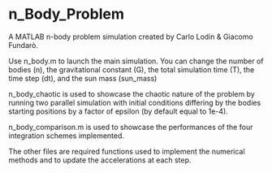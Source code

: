 # n_Body_Problem
A MATLAB n-body problem simulation created by Carlo Lodin &amp; Giacomo Fundarò.

Use n_body.m to launch the main simulation.
You can change the number of bodies (n), the gravitational constant (G), the total simulation time (T), the time step (dt), and the sun mass (sun_mass)

n_body_chaotic is used to showcase the chaotic nature of the problem by running two parallel simulation with initial conditions differing by the bodies starting positions by a factor of epsilon (by default equal to 1e-4).

n_body_comparison.m is used to showcase the performances of the four integration schemes implemented.

The other files are required functions used to implement the numerical methods and to update the accelerations at each step.
